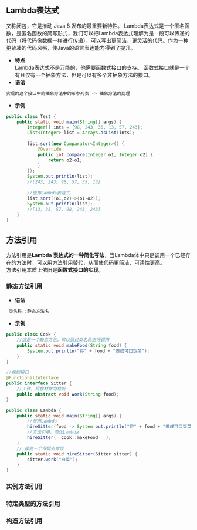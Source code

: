 ## Lambda表达式
又称闭包，它是推动 Java 8 发布的最重要新特性。
Lambda表达式是一个匿名函数，是匿名函数的简写形式，我们可以把Lambda表达式理解为是一段可以传递的代码（将代码像数据一样进行传递），可以写出更简洁、更灵活的代码。作为一种更紧凑的代码风格，使Java的语言表达能力得到了提升。
- **特点**  
	Lambda表达式不是万能的，他需要函数式接口的支持。
	函数式接口就是一个有且仅有一个抽象方法，但是可以有多个非抽象方法的接口。
- **语法**
```java
实现的这个接口中的抽象方法中的形参列表 -> 抽象方法的处理
```
- **示例**
```java
public class Test {
    public static void main(String[] args) {
        Integer[] ints = {98, 243, 35, 13, 57, 243};
        List<Integer> list = Arrays.asList(ints);
        
        list.sort(new Comparator<Integer>() {
            @Override
            public int compare(Integer o1, Integer o2) {
                return o2-o1;
            }
        });
        System.out.println(list);
        //[243, 243, 98, 57, 35, 13]
        
        //使用Lambda表达式
        list.sort((o1,o2)->(o1-o2));
        System.out.println(list);
        //[13, 35, 57, 98, 243, 243]
    }
}
```

## 方法引用
方法引用是**Lambda 表达式的一种简化写法**，当Lambda体中只是调用一个已经存在的方法时，可以用方法引用替代，从而使代码更简洁、可读性更高。  
方法引用本质上依旧是**函数式接口的实现**。
### 静态方法引用
- **语法**
```java
 类名称::静态方法名
```
- **示例**
```java
public class Cook {
	//这是一个静态方法，可以通过类名称进行调用
	public static void makeFood(String food) {
		System.out.println("将" + food + "做成可口饭菜");
	}
}

//保姆接口
@FunctionalInterface
public interface Sitter {
	//工作，将食材做为熟饭
	public abstract void work(String food);
}

public class Lambda {
	public static void main(String[] args) {
		//使用Lambda
		hireSitter(food -> System.out.println("将" + food + "做成可口饭菜"));
		//方法引用，简化Lambda
		hireSitter(  Cook::makeFood   );
	}
	// 雇佣一个保姆去做饭
	public static void hireSitter(Sitter sitter) {
		sitter.work("白菜");
	}
}

```
### 实例方法引用

### 特定类型的方法引用

### 构造方法引用